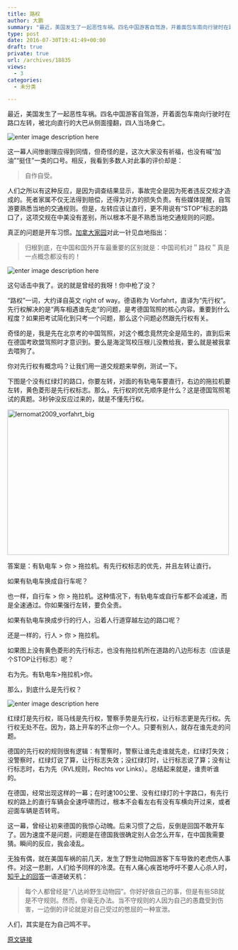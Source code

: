 ```yaml
---
title: 路权
author: 大鹏
summary: "最近，美国发生了一起恶性车祸。四名中国游客自驾游，开着面包车南向行驶时在路口左转，被北向直行的大巴从侧面撞翻，四人当场身亡。"
type: post
date: 2016-07-30T19:41:49+00:00
draft: true
private: true
url: /archives/18835
views:
  - 3
categories:
  - 未分类

---
```

最近，美国发生了一起恶性车祸。四名中国游客自驾游，开着面包车南向行驶时在路口左转，被北向直行的大巴从侧面撞翻，四人当场身亡。

![enter image description here][1]

这一幕人间惨剧理应得到同情，但奇怪的是，这次大家没有祈福，也没有喊“加油”“挺住”一类的口号。相反，我看到多数人对此事的评价却是：

> 自作自受。

人们之所以有这种反应，是因为调查结果显示，事故完全是因为死者违反交规才造成的。死者家属不仅无法得到赔偿，还得为对方的损失负责。有些媒体提醒，自驾游要熟悉当地的交通规则。但是，左转应该让直行，更不用说有“STOP”标志的路口了，这项交规在中美没有差别，所以根本不是不熟悉当地交通规则的问题。

真正的问题是开车习惯。[加拿大家园][2]对此一针见血地指出：

> 归根到底，在中国和国外开车最重要的区别就是：中国司机对＂路权＂真是一点概念都没有的！

![enter image description here][3]

这句话击中我了。说的就是曾经的我呀！你中枪了没？

“路权”一词，大约译自英文 right of way。德语称为 Vorfahrt，直译为“先行权”。先行权解决的是“两车相遇谁先走”的问题，是考德国驾照的核心内容。重要到什么程度？如果把考试简化到只考一个问题，那么这个问题必然跟先行权有关。

奇怪的是，我是先在北京考的中国驾照，对这个概念竟然完全是陌生的，直到后来在德国考欧盟驾照时才意识到。要么是海淀驾校压根儿没教给我，要么就是被我拿去喂狗了。

你对先行权有概念吗？让我们用一道交规题来举例，测试一下。

下图是个没有红绿灯的路口，你要左转，对面的有轨电车要直行，右边的拖拉机要左转，黄色菱形是先行权标志。那么，先行权的优先顺序是什么？这是德国驾照笔试的真题。3秒钟没反应过来的，就是不懂先行权。

[<img src="http://pzhao.org/wp-content/uploads/2016/07/lernomat2009_vorfahrt_big.jpg" alt="lernomat2009_vorfahrt_big" width="500" height="328" class="alignnone size-full wp-image-18837" srcset="http://pzhao.org/wp-content/uploads/2016/07/lernomat2009_vorfahrt_big.jpg 500w, http://pzhao.org/wp-content/uploads/2016/07/lernomat2009_vorfahrt_big-300x196.jpg 300w" sizes="(max-width: 500px) 100vw, 500px" />][4]

答案是：有轨电车 > 你 > 拖拉机。有先行权标志的优先，并且左转让直行。

如果有轨电车换成自行车呢？

也一样，自行车 > 你 > 拖拉机。这种情况下，有轨电车或自行车都不会减速，而是全速通过。你如果强行左转，要负全责。

如果有轨电车换成步行的行人，沿着人行道穿越左边的路口呢？

还是一样的，行人 > 你 > 拖拉机。

如果图上没有黄色菱形的先行标志，也没有拖拉机所在道路的八边形标志（应该是个STOP让行标志）呢？

右为先。有轨电车>拖拉机>你。

那么，到底什么是先行权？

![enter image description here][5]

红绿灯是先行权，斑马线是先行权，警察手势是先行权，让行标志更是先行权。先行权无处不在。因为，路上开车的不止你一个人。只要有别人，就存在谁先走的问题。

德国的先行权的规则很有逻辑：有警察时，警察让谁先走谁就先走，红绿灯失效；没警察时，红绿灯说了算，让行标志失效；没红绿灯时，让行标志说了算；没有让行标志时，右为先（RVL规则，Rechts vor Links）。总结起来就是，谁贵听谁的。

在德国，经常出现这样的一幕；在时速100公里、没有红绿灯的十字路口，有先行权的路上的直行车辆会全速呼啸而过，根本不会看左右有没有车横向开过来，或者迎面车辆是否转弯。

这一幕，曾经让初来德国的我惊心动魄。后来习惯了之后，反倒是回国不敢开车了。因为速度不是问题，问题是在德国我很确定别人会怎么开车，在中国我需要猜。瞬间的反应，我会凌乱。

无独有偶，就在美国车祸的前几天，发生了野生动物园游客下车导致的老虎伤人事件。对这一悲剧，人们给予同样的冷漠。在有人痛心疾首地呼吁不要人心杀人时，[知乎上的回答][6]一语道破天机：

> 每个人都曾经是“八达岭野生动物园”。你好好做自己的事，但是有些SB就是不守规则。然而，你毫无办法。当不守规则的人因为自己的愚蠢受到伤害，一边倒的评论就是对自己受过的憋屈的一种宣泄。

人们，其实是在为自己鸣不平。

 [1]: http://p2.ifengimg.com/haina/2016_31/7af0a147c0a620d_w600_h334.jpg
 [2]: https://mp.weixin.qq.com/s?__biz=MjM5Mzk4Mjk4MA==&mid=2652404188&idx=1&sn=4f0411c26e85eee6e6a4c8a4fcadcb92&scene=1&srcid=0728MKBZVWcP2vkK9xxyHRyW&key=8dcebf9e179c9f3a29965c0d70a9c5c9397fbccda76d45a200d13b11dd0024117bb3bc9c7093e3643837d1f8277d0d74&ascene=1&uin=MjkxNTQxODA2Mw==&devicetype=Windows%207&version=61050016&pass_ticket=lp8gVUatd19QMgimuF4FPyY5%2bpTGXvwOUQlLUalybSy%2b9lD4e5AX29Ccr3JznAEZ
 [3]: https://upload.wikimedia.org/wikipedia/commons/thumb/5/5c/Zeichen_206.svg/120px-Zeichen_206.svg.png
 [4]: http://pzhao.org/wp-content/uploads/2016/07/lernomat2009_vorfahrt_big.jpg
 [5]: http://nh24.de/images/stories/2014/Alex/kw27/ampel.jpg
 [6]: https://www.zhihu.com/question/48844357

[原文链接](http://dapengde.com/archives/18835)

